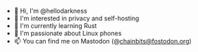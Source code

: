 - 👋 Hi, I'm @hellodarkness
- 👀 I'm interested in privacy and self-hosting
- 🌱 I'm currently learning Rust
- 💞️ I'm passionate about Linux phones
- 📫 You can find me on Mastodon (@chainbits@fostodon.org)

<!---
hellodarkness/hellodarkness is a ✨ special ✨ repository because its `README.md` (this file) appears on your GitHub profile.
You can click the Preview link to take a look at your changes.
--->
